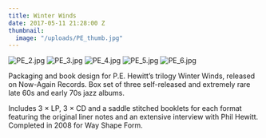 ```yaml
---
title: Winter Winds
date: 2017-05-11 21:28:00 Z
thumbnail:
  image: "/uploads/PE_thumb.jpg"
---
```


![PE_2.jpg](/uploads/PE_2.jpg)
![PE_3.jpg](/uploads/PE_3.jpg)
![PE_4.jpg](/uploads/PE_4.jpg)
![PE_5.jpg](/uploads/PE_5.jpg)
![PE_6.jpg](/uploads/PE_6.jpg)

Packaging and book design for P.E. Hewitt’s trilogy Winter Winds, released on Now-Again Records. Box set of three self-released and extremely rare late 60s and early 70s jazz albums. 

Includes 3 × LP, 3 × CD and a saddle stitched booklets for each format featuring the original liner notes and an extensive interview with Phil Hewitt. Completed in 2008 for Way Shape Form.